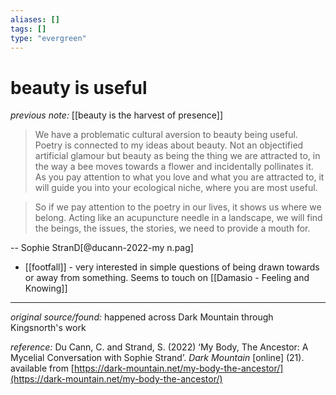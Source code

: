 ```yaml
---
aliases: []
tags: []
type: "evergreen"
---
```


# beauty is useful

_previous note:_ [[beauty is the harvest of presence]]

> We have a problematic cultural aversion to beauty being useful. Poetry is connected to my ideas about beauty. Not an objectified artificial glamour but beauty as being the thing we are attracted to, in the way a bee moves towards a flower and incidentally pollinates it. As you pay attention to what you love and what you are attracted to, it will guide you into your ecological niche, where you are most useful.

> So if we pay attention to the poetry in our lives, it shows us where we belong. Acting like an acupuncture needle in a landscape, we will find the beings, the issues, the stories, we need to provide a mouth for.

-- Sophie StranD[@ducann-2022-my n.pag]

- [[footfall]] - very interested in simple questions of being drawn towards or away from something. Seems to touch on [[Damasio - Feeling and Knowing]]

---

_original source/found:_ happened across Dark Mountain through Kingsnorth's work

_reference:_ Du Cann, C. and Strand, S. (2022) ‘My Body, The Ancestor: A Mycelial Conversation with Sophie Strand’. _Dark Mountain_ [online] (21). available from [https://dark-mountain.net/my-body-the-ancestor/](https://dark-mountain.net/my-body-the-ancestor/)



